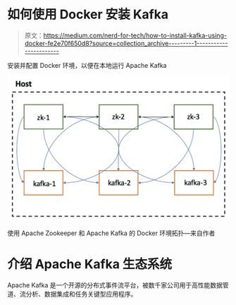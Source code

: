 # 如何使用 Docker 安装 Kafka

> 原文：<https://medium.com/nerd-for-tech/how-to-install-kafka-using-docker-fe2e70f650d8?source=collection_archive---------1----------------------->

安装并配置 Docker 环境，以便在本地运行 Apache Kafka

![](img/2eb642905a590fd21b88eb233e21036f.png)

使用 Apache Zookeeper 和 Apache Kafka 的 Docker 环境拓扑—来自作者

# 介绍 Apache Kafka 生态系统

Apache Kafka 是一个开源的分布式事件流平台，被数千家公司用于高性能数据管道、流分析、数据集成和任务关键型应用程序。